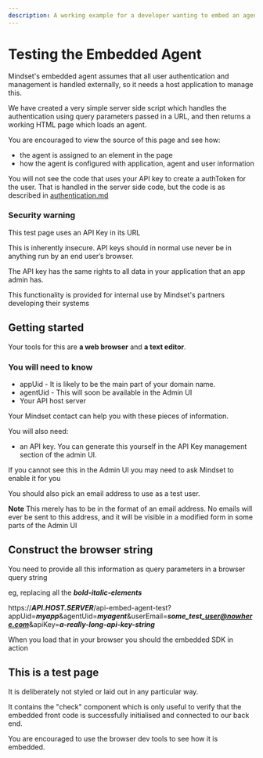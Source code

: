 ```yaml
---
description: A working example for a developer wanting to embed an agent in another web
---
```


# Testing the Embedded Agent



Mindset's embedded agent assumes that all user authentication and management is handled externally, so it needs a host application to manage this.

We have created a very simple server side script which handles the authentication using query parameters passed in a URL, and then returns a working HTML page which loads an agent.

You are encouraged to view the source of this page and see how:

* the agent is assigned to an element in the page
* how the agent is configured with application, agent and user information

You will not see the code that uses your API key to create a authToken for the user. That is handled in the server side code, but the code is as described in [authentication.md](authentication.md "mention")



### Security warning

This test page uses an API Key in its URL

This is inherently insecure. API keys should in normal use never be in anything run by an end user’s browser.

The API key has the same rights to all data in your application that an app admin has.&#x20;

This functionality is provided for internal use by Mindset's partners developing their systems

## Getting started

Your tools for this are **a web browser** and **a text editor**.

### You will need to know

* appUid - It is likely to be the main part of your domain name.
* agentUid - This will soon be available in the Admin UI
* Your API host server

Your Mindset contact can help you with these pieces of information.

You will also need:

* an API key. You can generate this yourself in the API Key management section of the admin UI.

If you cannot see this in the Admin UI you may need to ask Mindset to enable it for you

You should also pick an email address to use as a test user.

**Note** This merely has to be in the format of an email address. No emails will ever be sent to this address, and it will be visible in a modified form in some parts of the Admin UI

## Construct the browser string

You need to provide all this information as query parameters in a browser query string

eg, replacing all the _**bold-italic-elements**_

https://_**API.HOST.SERVER**_/api-embed-agent-test?appUid=_**myapp**_\&agentUid=_**myagent**_\&userEmail=_**some\_test\_user@nowhere.com**_\&apiKey=_**a-really-long-api-key-string**_



When you load that in your browser you should the embedded SDK in action

## This is a test page

It is deliberately not styled or laid out in any particular way.

It contains the "check" component which is only useful to verify that the embedded front code is successfully initialised and connected to our back end.

You are encouraged to use the browser dev tools to see how it is embedded.

